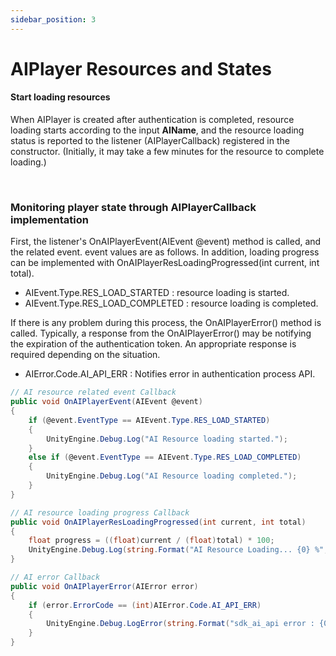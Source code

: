 ```yaml
---
sidebar_position: 3
---
```


# AIPlayer Resources and States

#### Start loading resources 

When AIPlayer is created after authentication is completed, resource loading starts according to the input **AIName**, and the resource loading status is reported to the listener (AIPlayerCallback) registered in the constructor. (Initially, it may take a few minutes for the resource to complete loading.)

<br/>

### Monitoring player state through AIPlayerCallback implementation

First, the listener's OnAIPlayerEvent(AIEvent @event) method is called, and the related event. event values are as follows. In addition, loading progress can be implemented with OnAIPlayerResLoadingProgressed(int current, int total).

- AIEvent.Type.RES_LOAD_STARTED : resource loading is started.
- AIEvent.Type.RES_LOAD_COMPLETED : resource loading is completed.

If there is any problem during this process, the OnAIPlayerError() method is called. Typically, a response from the OnAIPlayerError() may be notifying the expiration of the authentication token. An appropriate response is required depending on the situation.

- AIError.Code.AI_API_ERR : Notifies error in authentication process API.

```csharp
// AI resource related event Callback
public void OnAIPlayerEvent(AIEvent @event)
{
    if (@event.EventType == AIEvent.Type.RES_LOAD_STARTED)
    {
        UnityEngine.Debug.Log("AI Resource loading started.");
    }
    else if (@event.EventType == AIEvent.Type.RES_LOAD_COMPLETED)
    {
        UnityEngine.Debug.Log("AI Resource loading completed.");
    }
}

// AI resource loading progress Callback
public void OnAIPlayerResLoadingProgressed(int current, int total)
{
    float progress = ((float)current / (float)total) * 100;
    UnityEngine.Debug.Log(string.Format("AI Resource Loading... {0} %", (int)progress));
}

// AI error Callback
public void OnAIPlayerError(AIError error)
{
    if (error.ErrorCode == (int)AIError.Code.AI_API_ERR)
    {
        UnityEngine.Debug.LogError(string.Format("sdk_ai_api error : {0}", error.ToString()));          
    }
}
```
